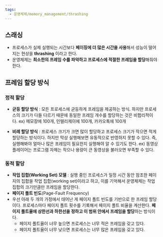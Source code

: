 ```yaml
---
tags:
  - 운영체제/memory_management/thrashing
---
```

## 스래싱

- 프로세스가 실제 실행되는 시간보다 **페이징에 더 많은 시간을 사용**해서 성능이 떨어지는 현상을 **thrashing** 이라고 한다.
- 운영체제는 **최소한의 프레임 수를 파악하고 프로세스에 적절한 프레임을 할당**해줘야 한다.

## 프레임 할당 방식

### 정적 할당

- **균등 할당 방식** : 모든 프로세스에 균등하게 프레임을 제공하는 방식. 하지만 프로세스의 크기가 다들 다르기 때문에 동일한 프레임 개수를 할당하는 것은 비합리적이다.
    ex) 메모장에 100개, 인텔리제이에 100개, 카카오톡에 100개
    
- **비례 할당 방식** : 프로세스 크기가 크면 많이 할당하고 프로세스 크기가 작으면 적게 할당하는 방식이다. 하지만 막상 실행해보면 유동적으로 반영하지 못할 수 있다. 즉, 실행해봐야 얼마나 많은 프레임이 필요한지 실행해야 알 수 있기도 한다.
    ex) 동영상 플레이어는 프로그램 자체는 작으나 용량이 큰 동영상을 불러오면 부족할 수 있다.
    

### 동적 할당

- **작업 집합(Working Set) 모델** : 실행 중인 프로세스가 일정 시간 동안 참조한 페이지의 집합을 작업 집합(working set)이라고 하고, 이를 기억해서 운영체제는 작업 집합의 크기만큼만 프레임을 할당한다.
- **페이지 폴트 빈도**(Page-Fault Frequency)
- 우선 아래 두 개의 가정에서 태어난 게 페이지 폴트 빈도를 기반으로 한 프레임 할당이다. 프로세스마다 페이지 폴트 횟수를 기록해서 페이지 폴트 비율을 계산한다. **페이지 폴트율에 상한선과 하한선을 정하고 이 범위 안에서 프레임을 할당**하는 방식이다.
    - 페이지 폴트율이 너무 높으면 프로세스는 너무 적은 프레임을 갖고 있다.
    - 페이지 폴트율이 너무 낮으면 프로세스는 너무 많은 프레임을 갖고 있다.